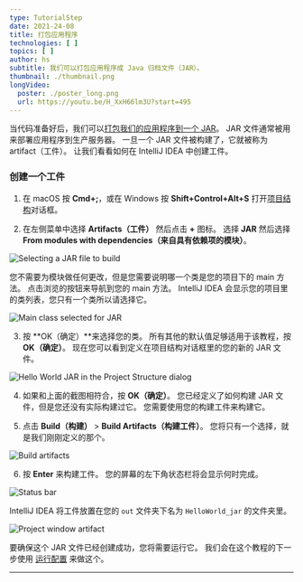 ```yaml
---
type: TutorialStep
date: 2021-24-08
title: 打包应用程序
technologies: [ ]
topics: [ ]
author: hs
subtitle: 我们可以打包应用程序成 Java 归档文件（JAR）。
thumbnail: ./thumbnail.png
longVideo:
  poster: ./poster_long.png
  url: https://youtu.be/H_XxH66lm3U?start=495
---
```


当代码准备好后，我们可以[打包我们的应用程序到一个 JAR](https://www.jetbrains.com/help/idea/compiling-applications.html#package_into_jar)。 JAR 文件通常被用来部署应用程序到生产服务器。 一旦一个 JAR 文件被构建了，它就被称为 artifact（工件）。 让我们看看如何在 IntelliJ IDEA 中创建工件。

### 创建一个工件

1) 在 macOS 按 **Cmd+;**，或在 Windows 按 **Shift+Control+Alt+S** 打开[项目结构](https://www.jetbrains.com/help/idea/project-structure-dialog.html)对话框。


2) 在左侧菜单中选择 **Artifacts（工件）** 然后点击 **+** 图标。 选择 **JAR** 然后选择 **From modules with dependencies（来自具有依赖项的模块）**。

![Selecting a JAR file to build](jar-modules-dependencies.png)

您不需要为模块做任何更改，但是您需要说明哪一个类是您的项目下的 main 方法。 点击浏览的按钮来导航到您的 main 方法。 IntelliJ IDEA 会显示您的项目里的类列表，您只有一个类所以请选择它。

![Main class selected for JAR](main-class.png)

3) 按 **OK（确定）**来选择您的类。 所有其他的默认值足够适用于该教程，按 **OK（确定）**。 现在您可以看到定义在项目结构对话框里的您的新的 JAR 文件。

![Hello World JAR in the Project Structure dialog](hello-world-jar.png)

4) 如果和上面的截图相符合，按 **OK（确定）**。 您已经定义了如何构建 JAR 文件，但是您还没有实际构建过它。 您需要使用您的构建工件来构建它。


5) 点击 **Build（构建）** > **Build Artifacts（构建工件）**。 您将只有一个选择，就是我们刚刚定义的那个。

![Build artifacts](build-artifacts.png)

6) 按 **Enter** 来构建工件。 您的屏幕的左下角状态栏将会显示何时完成。

![Status bar](status-bar.png)

IntelliJ IDEA 将工件放置在您的 `out` 文件夹下名为 `HelloWorld_jar` 的文件夹里。

![Project window artifact](project-window-artifact.png)

要确保这个 JAR 文件已经创建成功，您将需要运行它。 我们会在这个教程的下一步使用 [运行配置](https://www.jetbrains.com/help/idea/run-debug-configuration.html) 来做这个。

---